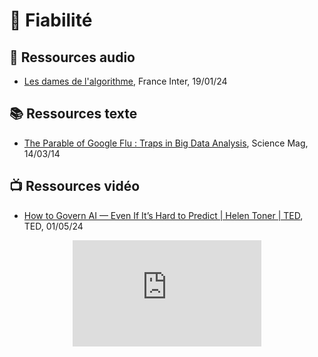 <style>

   .iframe-wrapper {
  max-width: 60%;
  margin: auto; /* pour centrer le conteneur */
}

    /* Pour la gestion des iframes */
 .container {
  position: relative;
  overflow: hidden;
  width: 100%;
  padding-top: 56.25%; /* 16:9 Aspect Ratio (divide 9 by 16 = 0.5625) */
}
.responsive-iframe {
  position: absolute;
  top: 0;
  left: 0;
  bottom: 0;
  right: 0;
  width: 100%;
  height: 100%;
}
</style>

# 💯 Fiabilité

## 🎤 Ressources audio

- <a href="https://www.radiofrance.fr/franceinter/podcasts/le-code-a-change/le-code-a-change-6-5342040" target="_blank">Les dames de l'algorithme</a>, France Inter, 19/01/24

## 📚 Ressources texte

- <a href="https://scholar.harvard.edu/files/gking/files/0314policyforumff.pdf" target="_blank">The Parable of Google Flu : Traps in Big Data Analysis</a>, Science Mag, 14/03/14

## 📺 Ressources vidéo

- <a href="https://youtu.be/LUn8IjZKBPg" target="_blank">How to Govern AI — Even If It’s Hard to Predict | Helen Toner | TED</a>,  TED, 01/05/24

<div class="iframe-wrapper">
    <div class="container">
        <iframe class="responsive-iframe" width="300" height="150" src="https://www.youtube-nocookie.com/embed/LUn8IjZKBPg" title="How to Govern AI — Even If It’s Hard to Predict | Helen Toner | TED" frameborder="0" allow="accelerometer; autoplay; clipboard-write; encrypted-media; gyroscope; picture-in-picture; web-share" allowfullscreen></iframe>
    </div>
</div>
